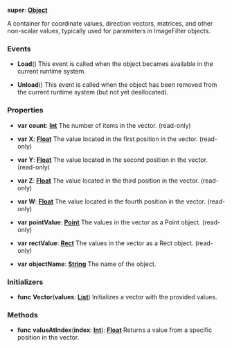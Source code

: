 **super**: **[Object](Object.md)**

A container for coordinate values, direction vectors, matrices, and other non-scalar values, typically used for parameters in ImageFilter objects.

### Events

* **Load**()
This event is called when the object becames available in the current runtime system.

* **Unload**()
This event is called when the object has been removed from the current runtime system (but not yet deallocated).



### Properties

* **var** **count**: **[Int](../gravity/types.md)**
The number of items in the vector. \(read-only\)

* **var** **X**: **[Float](../gravity/types.md)**
The value located in the first position in the vector. \(read-only\)

* **var** **Y**: **[Float](../gravity/types.md)**
The value located in the second position in the vector. \(read-only\)

* **var** **Z**: **[Float](../gravity/types.md)**
The value located in the third position in the vector. \(read-only\)

* **var** **W**: **[Float](../gravity/types.md)**
The value located in the fourth position in the vector. \(read-only\)

* **var** **pointValue**: **[Point](Point.md)**
The values in the vector as a Point object. \(read-only\)

* **var** **rectValue**: **[Rect](Rect.md)**
The values in the vector as a Rect object. \(read-only\)

* **var** **objectName**: **[String](../gravity/types.md)**
The name of the object.



### Initializers

* **func** **Vector**(**values**: **[List](../gravity/list.md)**)
Initializes a vector with the provided values.



### Methods

* **func** **valueAtIndex**(**index**: **[Int](../gravity/types.md)**): <strong>[Float](../gravity/types.md)</strong> 
Returns a value from a specific position in the vector.





